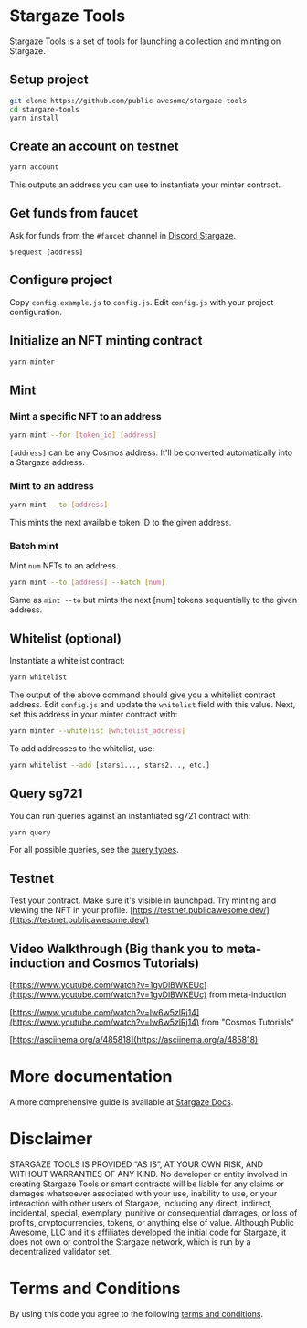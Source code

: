 # Stargaze Tools

Stargaze Tools is a set of tools for launching a collection and minting on Stargaze.

## Setup project

```sh
git clone https://github.com/public-awesome/stargaze-tools
cd stargaze-tools
yarn install
```

## Create an account on testnet

```sh
yarn account
```

This outputs an address you can use to instantiate your minter contract.

## Get funds from faucet

Ask for funds from the `#faucet` channel in [Discord Stargaze](https://discord.gg/stargaze).

```
$request [address]
```

## Configure project

Copy `config.example.js` to `config.js`.
Edit `config.js` with your project configuration.

## Initialize an NFT minting contract

```sh
yarn minter
```

## Mint

### Mint a specific NFT to an address

```sh
yarn mint --for [token_id] [address]
```

`[address]` can be any Cosmos address. It'll be converted automatically into a Stargaze address.

### Mint to an address

```sh
yarn mint --to [address]
```

This mints the next available token ID to the given address.

### Batch mint

Mint `num` NFTs to an address.

```sh
yarn mint --to [address] --batch [num]
```

Same as `mint --to` but mints the next [num] tokens sequentially to the given address.

## Whitelist (optional)

Instantiate a whitelist contract:

```sh
yarn whitelist
```

The output of the above command should give you a whitelist contract address. Edit `config.js` and update the `whitelist` field with this value. Next, set this address in your minter contract with:

```sh
yarn minter --whitelist [whitelist_address]
```

To add addresses to the whitelist, use:

```sh
yarn whitelist --add [stars1..., stars2..., etc.]
```

## Query sg721

You can run queries against an instantiated sg721 contract with:

```sh
yarn query
```

For all possible queries, see the [query types](https://github.com/public-awesome/cw-nfts/blob/main/contracts/cw721-base/src/msg.rs#L76).

## Testnet

Test your contract. Make sure it's visible in launchpad. Try minting and viewing the NFT in your profile.
[https://testnet.publicawesome.dev/](https://testnet.publicawesome.dev/)

## Video Walkthrough (Big thank you to meta-induction and Cosmos Tutorials)

[https://www.youtube.com/watch?v=1gvDlBWKEUc](https://www.youtube.com/watch?v=1gvDlBWKEUc) from meta-induction

[https://www.youtube.com/watch?v=lw6w5zlRj14](https://www.youtube.com/watch?v=lw6w5zlRj14) from "Cosmos Tutorials"

[https://asciinema.org/a/485818](https://asciinema.org/a/485818)

# More documentation

A more comprehensive guide is available at [Stargaze Docs](https://docs.stargaze.zone/guides/readme).

# Disclaimer

STARGAZE TOOLS IS PROVIDED “AS IS”, AT YOUR OWN RISK, AND WITHOUT WARRANTIES OF ANY KIND. No developer or entity involved in creating Stargaze Tools or smart contracts will be liable for any claims or damages whatsoever associated with your use, inability to use, or your interaction with other users of Stargaze, including any direct, indirect, incidental, special, exemplary, punitive or consequential damages, or loss of profits, cryptocurrencies, tokens, or anything else of value. Although Public Awesome, LLC and it's affiliates developed the initial code for Stargaze, it does not own or control the Stargaze network, which is run by a decentralized validator set.

# Terms and Conditions

By using this code you agree to the following [terms and conditions](TERMS).

